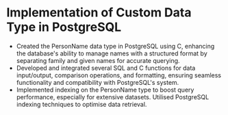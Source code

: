 # Implementation of Custom Data Type in PostgreSQL
- Created the PersonName data type in PostgreSQL using C, enhancing the database's ability to manage names with a structured format by separating family and given names for accurate querying.
- Developed and integrated several SQL and C functions for data input/output, comparison operations, and formatting, ensuring seamless functionality and compatibility with PostgreSQL's system.
- Implemented indexing on the PersonName type to boost query performance, especially for extensive datasets. Utilised PostgreSQL indexing techniques to optimise data retrieval.
